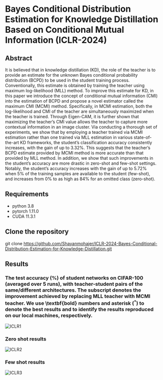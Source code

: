 # Bayes Conditional Distribution Estimation for Knowledge Distillation Based on Conditional Mutual Information (ICLR-2024)

## Abstract 
It is believed that in knowledge distillation (KD), the role of the teacher is to provide
an estimate for the unknown Bayes conditional probability distribution (BCPD) to
be used in the student training process. Conventionally, this estimate is obtained by
training the teacher using maximum log-likelihood (MLL) method. To improve
this estimate for KD, in this paper we introduce the concept of conditional mutual
information (CMI) into the estimation of BCPD and propose a novel estimator
called the maximum CMI (MCMI) method. Specifically, in MCMI estimation, both
the log-likelihood and CMI of the teacher are simultaneously maximized when the
teacher is trained. Through Eigen-CAM, it is further shown that maximizing the
teacher’s CMI value allows the teacher to capture more contextual information in
an image cluster. Via conducting a thorough set of experiments, we show that by
employing a teacher trained via MCMI estimation rather than one trained via MLL
estimation in various state-of-the-art KD frameworks, the student’s classification
accuracy consistently increases, with the gain of up to 3.32%. This suggests that
the teacher’s BCPD estimate provided by MCMI method is more accurate than
that provided by MLL method. In addition, we show that such improvements in
the student’s accuracy are more drastic in zero-shot and few-shot settings. Notably,
the student’s accuracy increases with the gain of up to 5.72% when 5% of the
training samples are available to the student (few-shot), and increases from 0%
to as high as 84% for an omitted class (zero-shot).



## Requirements
- python 3.8
- pytorch 1.11.0
- CUDA 11.3.1

## Clone the repository
git clone https://github.com/Shayanmohajer/ICLR-2024-Bayes-Conditional-Distribution-Estimation-for-Knowledge-Distillation.git


## Results
### The test accuracy $(\%)$ of student networks on CIFAR-100 (averaged over 5 runs), with teacher-student pairs of the same/different architectures. The subscript denotes the improvement achieved by replacing MLL teacher with MCMI teacher. We use \textbf{bold} numbers and asterisk $(^*)$ to denote the best results and to identify the results reproduced on our local machines, respectively.
![ICLR1](https://github.com/user-attachments/assets/c3aa457b-0de7-4867-9186-b86bd0e1a164)

### Zero shot results
![ICLR2](https://github.com/user-attachments/assets/994afbc7-7ba2-411c-a4d4-815b132d2627)

### Few shot results
![ICLR3](https://github.com/user-attachments/assets/e885777f-045b-4c08-8706-2be37faa1185)

